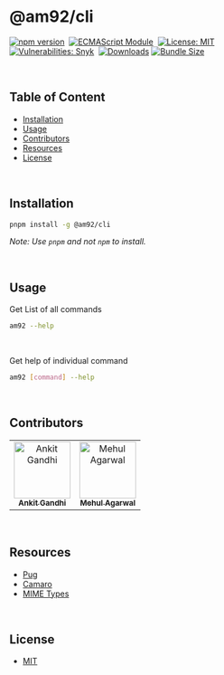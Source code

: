 # @am92/cli

[![npm version](https://img.shields.io/npm/v/@am92/cli?style=for-the-badge)](https://www.npmjs.com/package/@am92/cli)&nbsp;
[![ECMAScript Module](https://img.shields.io/badge/ECMAScript-Module%20Only-red?style=for-the-badge)](https://nodejs.org/api/esm.html)&nbsp;
[![License: MIT](https://img.shields.io/npm/l/@am92/cli?color=yellow&style=for-the-badge)](https://opensource.org/licenses/MIT)&nbsp;
[![Vulnerabilities: Snyk](https://img.shields.io/snyk/vulnerabilities/npm/@am92/cli?style=for-the-badge)](https://security.snyk.io/package/npm/@am92%2Fcli)&nbsp;
[![Downloads](https://img.shields.io/npm/dy/@am92/cli?style=for-the-badge)](https://npm-stat.com/charts.html?package=%40m92%2Fcli)
[![Bundle Size](https://img.shields.io/bundlephobia/minzip/@am92/cli?style=for-the-badge)](https://bundlephobia.com/package/@am92/cli)

<br />

## Table of Content
- [Installation](#installation)
- [Usage](#usage)
- [Contributors](#contributors)
- [Resources](#resources)
- [License](#license)

<br />

## Installation
```bash
pnpm install -g @am92/cli
```
*Note: Use `pnpm` and not `npm` to install.*

<br />

## Usage
Get List of all commands
```bash
am92 --help
```
<br />

Get help of individual command
```bash
am92 [command] --help
```
<br />

## Contributors
<table>
  <tbody>
    <tr>
      <td align="center">
        <a href='https://github.com/ankitgandhi452'>
          <img src="https://avatars.githubusercontent.com/u/8692027?s=400&v=4" width="100px;" alt="Ankit Gandhi"/>
          <br />
          <sub><b>Ankit Gandhi</b></sub>
        </a>
      </td>
      <td align="center">
        <a href='https://github.com/agarwalmehul'>
          <img src="https://avatars.githubusercontent.com/u/8692023?s=400&v=4" width="100px;" alt="Mehul Agarwal"/>
          <br />
          <sub><b>Mehul Agarwal</b></sub>
        </a>
      </td>
    </tr>
  </tbody>
</table>

<br />

## Resources
* [Pug](https://www.npmjs.com/package/pug)
* [Camaro](https://www.npmjs.com/package/camaro)
* [MIME Types](https://www.npmjs.com/package/mime-types)

<br />

## License
* [MIT](https://opensource.org/licenses/MIT)


<br />
<br />
